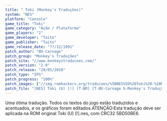 ```yaml
---
title: " Toki (Monkey's Traduções)"
system: "NES"
platform: "Console"
game_title: "Toki"
game_category: "Ação / Plataforma"
game_players: "2"
game_developer: "Taito"
game_publisher: "Taito"
game_release_date: "??/12/1991"
patch_author: "ØX-Carnage"
patch_group: "Monkey's Traduções"
patch_site: "//www.monkeystraducoes.com/"
patch_version: "2.0"
patch_release: "20/05/2010"
patch_type: "IPS"
patch_progress: "100%"
patch_images: ["//img.romhackers.org/traducoes/%5BNES%5D%20Toki%20-%20Monkey's%20Tradu%C3%A7%C3%B5es%20-%201.png","//img.romhackers.org/traducoes/%5BNES%5D%20Toki%20-%20Monkey's%20Tradu%C3%A7%C3%B5es%20-%202.png","//img.romhackers.org/traducoes/%5BNES%5D%20Toki%20-%20Monkey's%20Tradu%C3%A7%C3%B5es%20-%203.png"]
patch_file: "[NES] Toki (U) [!] [T-BR] [T-ØX-Carnage G-Monkey's Traduções] [V-2.0 P-100% A-2010].zip"
---
```

Uma ótima tradução. Todos os textos do jogo estão traduzidos e acentuados, e os gráficos foram editados.ATENÇÃO:Esta tradução deve ser aplicada na ROM original Toki (U) [!].nes, com CRC32 5BD50BE6.